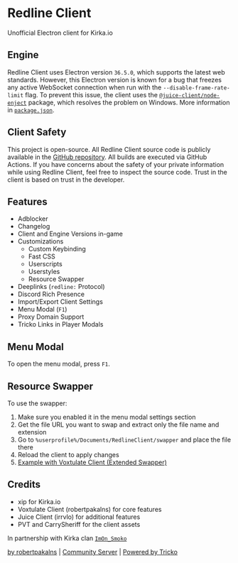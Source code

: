 # Redline Client
Unofficial Electron client for Kirka.io

## Engine
Redline Client uses Electron version `36.5.0`, which supports the latest web standards. However, this Electron version is known for a bug that freezes any active WebSocket connection when run with the `--disable-frame-rate-limit` flag. To prevent this issue, the client uses the [`@juice-client/node-enject`](https://www.npmjs.com/package/@juice-client/node-enject) package, which resolves the problem on Windows. More information in [`package.json`](https://github.com/robertpakalns/redline-client/blob/main/package.json).

## Client Safety
This project is open-source. All Redline Client source code is publicly available in the [GitHub repository](https://github.com/robertpakalns/redline-client). All builds are executed via GitHub Actions. If you have concerns about the safety of your private information while using Redline Client, feel free to inspect the source code. Trust in the client is based on trust in the developer.

## Features
* Adblocker
* Changelog
* Client and Engine Versions in-game
* Customizations
   * Custom Keybinding
   * Fast CSS
   * Userscripts
   * Userstyles
   * Resource Swapper
* Deeplinks (`redline:` Protocol)
* Discord Rich Presence
* Import/Export Client Settings
* Menu Modal (`F1`)
* Proxy Domain Support
* Tricko Links in Player Modals

## Menu Modal
To open the menu modal, press `F1`.

## Resource Swapper
To use the swapper:
1. Make sure you enabled it in the menu modal settings section
2. Get the file URL you want to swap and extract only the file name and extension
3. Go to `%userprofile%/Documents/RedlineClient/swapper` and place the file there
4. Reload the client to apply changes
5. [Example with Voxtulate Client (Extended Swapper)](https://github.com/robertpakalns/VoxtulateClient/wiki/Resource-Swapper)

## Credits
* xip for Kirka.io
* Voxtulate Client (robertpakalns) for core features
* Juice Client (irrvlo) for additional features
* PVT and CarrySheriff for the client assets

In partnership with Kirka clan [`ImOn_Smoko`](https://discord.gg/BBchaJvZVU)

[by robertpakalns](https://github.com/robertpakalns) | [Community Server](https://discord.gg/cTE6CVuGen) | [Powered by Tricko](https://discord.gg/yPjrUrvSzv)